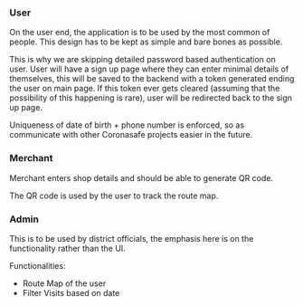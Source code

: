 ### User
On the user end, the application is to be used by the most common of people. This design has to be kept as simple and bare bones as possible.

This is why we are skipping detailed password based authentication on user. User will have a sign up page where they can enter minimal details of themselves, this will be saved to the backend with a token generated ending the user on main page.
If this token ever gets cleared (assuming that the possibility of this happening is rare), user will be redirected back to the sign up page.

Uniqueness of date of birth + phone number is enforced, so as communicate with other Coronasafe projects easier in the future.

### Merchant
Merchant enters shop details and should be able to generate QR code. 

The QR code is used by the user to track the route map.

### Admin
This is to be used by district officials, the emphasis here is on the functionality rather than the UI.

Functionalities:
<ul>
  <li>Route Map of the user</li>
  <li>Filter Visits based on date</li>
</ul>
